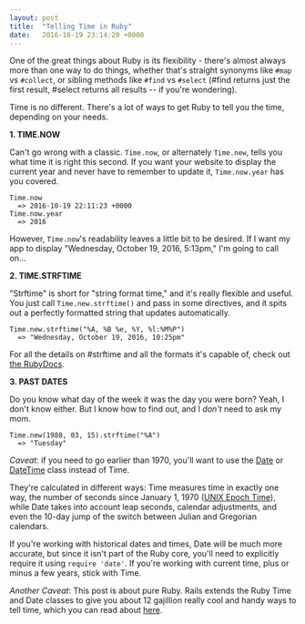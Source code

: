 ```yaml
---
layout: post
title:  "Telling Time in Ruby"
date:   2016-10-19 23:14:20 +0000
---
```



One of the great things about Ruby is its flexibility - there's almost always more than one way to do things, whether that's straight synonyms like `#map` vs `#collect`, or sibling methods like `#find` vs `#select` (#find returns just the first result, #select returns all results -- if you're wondering).

Time is no different. There's a lot of ways to get Ruby to tell you the time, depending on your needs.

**1. TIME.NOW**

Can't go wrong with a classic. `Time.now`, or alternately `Time.new`, tells you what time it is right this second. If you want your website to display the current year and never have to remember to update it, `Time.now.year` has you covered.

```
Time.now 
  => 2016-10-19 22:11:23 +0000 
Time.now.year
  => 2016
```

However, `Time.now`'s readability leaves a little bit to be desired. If I want my app to display "Wednesday, October 19, 2016, 5:13pm," I'm going to call on...

**2. TIME.STRFTIME**

"Strftime" is short for "string format time," and it's really flexible and useful. You just call `Time.new.strftime()` and pass in some directives, and it spits out a perfectly formatted string that updates automatically.

```
Time.new.strftime("%A, %B %e, %Y, %l:%M%P")
  => "Wednesday, October 19, 2016, 10:25pm"
```

For all the details on #strftime and all the formats it's capable of, check out [the RubyDocs](https://ruby-doc.org/core-2.1.1/Time.html#method-i-strftime).

**3. PAST DATES**

Do you know what day of the week it was the day you were born? Yeah, I don't know either. But I know how to find out, and I *don't* need to ask my mom.

```
Time.new(1988, 03, 15).strftime("%A")
  => "Tuesday"
```

*Caveat*: if you need to go earlier than 1970, you'll want to use the [Date](http://ruby-doc.org/stdlib-2.2.0/libdoc/date/rdoc/Date.html) or [DateTime](http://ruby-doc.org/stdlib-2.2.0/libdoc/date/rdoc/DateTime.html) class instead of Time. 

They're calculated in different ways: Time measures time in exactly one way, the number of seconds since January 1, 1970 ([UNIX Epoch Time](https://en.wikipedia.org/wiki/Unix_time)), while Date takes into account leap seconds, calendar adjustments, and even the 10-day jump of the switch between Julian and Gregorian calendars. 

If you're working with historical dates and times, Date will be much more accurate, but since it isn't part of the Ruby core, you'll need to explicitly require it using `require 'date'`. If you're working with current time, plus or minus a few years, stick with Time.

*Another Caveat*: This post is about pure Ruby. Rails extends the Ruby Time and Date classes to give you about 12 gajillion really cool and handy ways to tell time, which you can read about [here](http://api.rubyonrails.org/classes/Time.html).
